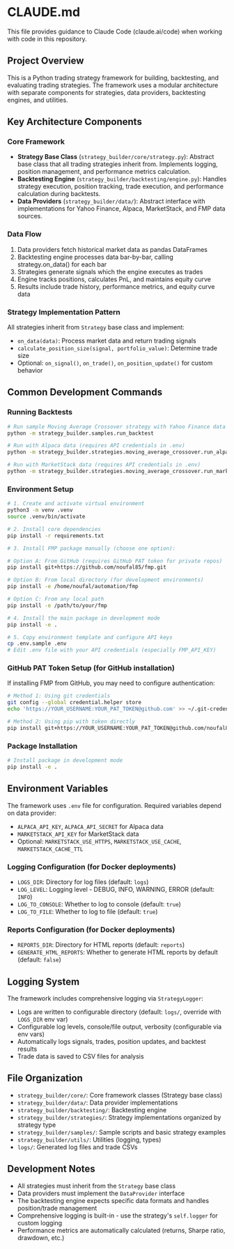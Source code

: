 # CLAUDE.md

This file provides guidance to Claude Code (claude.ai/code) when working with code in this repository.

## Project Overview

This is a Python trading strategy framework for building, backtesting, and evaluating trading strategies. The framework uses a modular architecture with separate components for strategies, data providers, backtesting engines, and utilities.

## Key Architecture Components

### Core Framework
- **Strategy Base Class** (`strategy_builder/core/strategy.py`): Abstract base class that all trading strategies inherit from. Implements logging, position management, and performance metrics calculation.
- **Backtesting Engine** (`strategy_builder/backtesting/engine.py`): Handles strategy execution, position tracking, trade execution, and performance calculation during backtests.
- **Data Providers** (`strategy_builder/data/`): Abstract interface with implementations for Yahoo Finance, Alpaca, MarketStack, and FMP data sources.

### Data Flow
1. Data providers fetch historical market data as pandas DataFrames
2. Backtesting engine processes data bar-by-bar, calling strategy.on_data() for each bar
3. Strategies generate signals which the engine executes as trades
4. Engine tracks positions, calculates PnL, and maintains equity curve
5. Results include trade history, performance metrics, and equity curve data

### Strategy Implementation Pattern
All strategies inherit from `Strategy` base class and implement:
- `on_data(data)`: Process market data and return trading signals
- `calculate_position_size(signal, portfolio_value)`: Determine trade size
- Optional: `on_signal()`, `on_trade()`, `on_position_update()` for custom behavior

## Common Development Commands

### Running Backtests
```bash
# Run sample Moving Average Crossover strategy with Yahoo Finance data
python -m strategy_builder.samples.run_backtest

# Run with Alpaca data (requires API credentials in .env)
python -m strategy_builder.strategies.moving_average_crossover.run_alpaca_backtest

# Run with MarketStack data (requires API credentials in .env)
python -m strategy_builder.strategies.moving_average_crossover.run_marketstack_backtest
```

### Environment Setup
```bash
# 1. Create and activate virtual environment
python3 -m venv .venv
source .venv/bin/activate

# 2. Install core dependencies
pip install -r requirements.txt

# 3. Install FMP package manually (choose one option):

# Option A: From GitHub (requires GitHub PAT token for private repos)
pip install git+https://github.com/noufal85/fmp.git

# Option B: From local directory (for development environments)
pip install -e /home/noufal/automation/fmp

# Option C: From any local path
pip install -e /path/to/your/fmp

# 4. Install the main package in development mode
pip install -e .

# 5. Copy environment template and configure API keys
cp .env.sample .env
# Edit .env file with your API credentials (especially FMP_API_KEY)
```

### GitHub PAT Token Setup (for GitHub installation)
If installing FMP from GitHub, you may need to configure authentication:
```bash
# Method 1: Using git credentials
git config --global credential.helper store
echo 'https://YOUR_USERNAME:YOUR_PAT_TOKEN@github.com' >> ~/.git-credentials

# Method 2: Using pip with token directly
pip install git+https://YOUR_USERNAME:YOUR_PAT_TOKEN@github.com/noufal85/fmp.git
```

### Package Installation
```bash
# Install package in development mode
pip install -e .
```

## Environment Variables
The framework uses `.env` file for configuration. Required variables depend on data provider:
- `ALPACA_API_KEY`, `ALPACA_API_SECRET` for Alpaca data
- `MARKETSTACK_API_KEY` for MarketStack data  
- Optional: `MARKETSTACK_USE_HTTPS`, `MARKETSTACK_USE_CACHE`, `MARKETSTACK_CACHE_TTL`

### Logging Configuration (for Docker deployments)
- `LOGS_DIR`: Directory for log files (default: `logs`)
- `LOG_LEVEL`: Logging level - DEBUG, INFO, WARNING, ERROR (default: `INFO`)
- `LOG_TO_CONSOLE`: Whether to log to console (default: `true`)
- `LOG_TO_FILE`: Whether to log to file (default: `true`)

### Reports Configuration (for Docker deployments)
- `REPORTS_DIR`: Directory for HTML reports (default: `reports`)
- `GENERATE_HTML_REPORTS`: Whether to generate HTML reports by default (default: `false`)

## Logging System
The framework includes comprehensive logging via `StrategyLogger`:
- Logs are written to configurable directory (default: `logs/`, override with `LOGS_DIR` env var)
- Configurable log levels, console/file output, verbosity (configurable via env vars)
- Automatically logs signals, trades, position updates, and backtest results
- Trade data is saved to CSV files for analysis

## File Organization
- `strategy_builder/core/`: Core framework classes (Strategy base class)
- `strategy_builder/data/`: Data provider implementations
- `strategy_builder/backtesting/`: Backtesting engine
- `strategy_builder/strategies/`: Strategy implementations organized by strategy type
- `strategy_builder/samples/`: Sample scripts and basic strategy examples
- `strategy_builder/utils/`: Utilities (logging, types)
- `logs/`: Generated log files and trade CSVs

## Development Notes
- All strategies must inherit from the `Strategy` base class
- Data providers must implement the `DataProvider` interface
- The backtesting engine expects specific data formats and handles position/trade management
- Comprehensive logging is built-in - use the strategy's `self.logger` for custom logging
- Performance metrics are automatically calculated (returns, Sharpe ratio, drawdown, etc.)